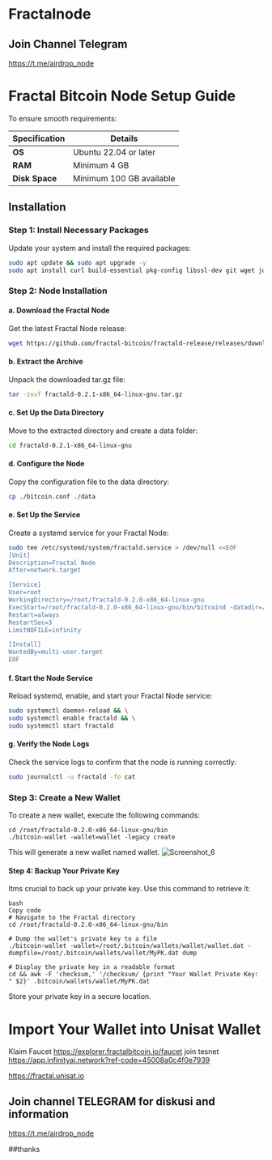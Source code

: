 # Fractalnode
## Join Channel Telegram

https://t.me/airdrop_node

# Fractal Bitcoin Node Setup Guide

To ensure smooth requirements:

| Specification        | Details                           |
|----------------------|-----------------------------------|
| **OS**               | Ubuntu 22.04 or later             |
| **RAM**              | Minimum 4 GB                      |
| **Disk Space**       | Minimum 100 GB available          |

## Installation

### Step 1: Install Necessary Packages

Update your system and install the required packages:

```bash
sudo apt update && sudo apt upgrade -y
sudo apt install curl build-essential pkg-config libssl-dev git wget jq make gcc chrony -y
```

### Step 2: Node Installation

#### a. Download the Fractal Node

Get the latest Fractal Node release:

```bash
wget https://github.com/fractal-bitcoin/fractald-release/releases/download/v0.2.1/fractald-0.2.1-x86_64-linux-gnu.tar.gz
```

#### b. Extract the Archive
Unpack the downloaded tar.gz file:

```bash
tar -zxvf fractald-0.2.1-x86_64-linux-gnu.tar.gz
```

#### c. Set Up the Data Directory
Move to the extracted directory and create a data folder:

```bash
cd fractald-0.2.1-x86_64-linux-gnu
```

#### d. Configure the Node
Copy the configuration file to the data directory:

```bash
cp ./bitcoin.conf ./data
```

#### e. Set Up the Service
Create a systemd service for your Fractal Node:

```bash
sudo tee /etc/systemd/system/fractald.service > /dev/null <<EOF
[Unit]
Description=Fractal Node
After=network.target

[Service]
User=root
WorkingDirectory=/root/fractald-0.2.0-x86_64-linux-gnu
ExecStart=/root/fractald-0.2.0-x86_64-linux-gnu/bin/bitcoind -datadir=/root/fractald-0.2.0-x86_64-linux-gnu/data/ -maxtipage=504576000
Restart=always
RestartSec=3
LimitNOFILE=infinity

[Install]
WantedBy=multi-user.target
EOF
```

#### f. Start the Node Service
Reload systemd, enable, and start your Fractal Node service:

```bash
sudo systemctl daemon-reload && \
sudo systemctl enable fractald && \
sudo systemctl start fractald
```

#### g. Verify the Node Logs
Check the service logs to confirm that the node is running correctly:

```bash
sudo journalctl -u fractald -fo cat
```

### Step 3: Create a New Wallet
To create a new wallet, execute the following commands:

```shell
cd /root/fractald-0.2.0-x86_64-linux-gnu/bin
./bitcoin-wallet -wallet=wallet -legacy create
```
This will generate a new wallet named wallet.
![Screenshot_6](https://github.com/user-attachments/assets/42465c83-699e-4069-831d-f0691a79445a)

#### Step 4: Backup Your Private Key
Itms crucial to back up your private key. Use this command to retrieve it:

```shell
bash
Copy code
# Navigate to the Fractal directory
cd /root/fractald-0.2.0-x86_64-linux-gnu/bin

# Dump the wallet's private key to a file
./bitcoin-wallet -wallet=/root/.bitcoin/wallets/wallet/wallet.dat -dumpfile=/root/.bitcoin/wallets/wallet/MyPK.dat dump

# Display the private key in a readable format
cd && awk -F 'checksum,' '/checksum/ {print "Your Wallet Private Key: " $2}' .bitcoin/wallets/wallet/MyPK.dat
```
Store your private key in a secure location.


# Import Your Wallet into Unisat Wallet
Klaim Faucet 
https://explorer.fractalbitcoin.io/faucet
join tesnet
https://app.infinityai.network?ref-code=45008a0c4f0e7939

https://fractal.unisat.io

## Join channel TELEGRAM for diskusi and information

https://t.me/airdrop_node

##thanks




